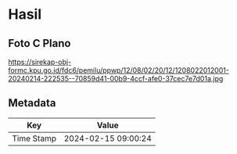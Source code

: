 # Hasil

## Foto C Plano

https://sirekap-obj-formc.kpu.go.id/fdc6/pemilu/ppwp/12/08/02/20/12/1208022012001-20240214-222535--70859d41-00b9-4ccf-afe0-37cec7e7d01a.jpg


## Metadata

| Key        | Value               |
| ---------- | ------------------- |
| Time Stamp | 2024-02-15 09:00:24 |



